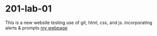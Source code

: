 # 201-lab-01
This is a new website testing use of git, html, css, and js. incorporating alerts & prompts
[my webpage](https://github.com/Pfersiche/201-lab-01/blob/main/index.html)
